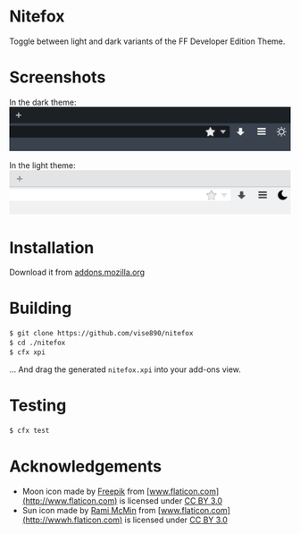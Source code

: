 # Nitefox

Toggle between light and dark variants of the FF Developer Edition Theme.


# Screenshots
In the dark theme:
![Dark Theme](./img/dark.png)

In the light theme:
![Light Theme](./img/light.png)


# Installation

Download it from
[addons.mozilla.org](https://addons.mozilla.org/en-US/firefox/addon/nitefox/)


# Building

```bash
$ git clone https://github.com/vise890/nitefox
$ cd ./nitefox
$ cfx xpi
```

... And drag the generated `nitefox.xpi` into your add-ons view.


# Testing

```bash
$ cfx test
```


# Acknowledgements

- Moon icon made by [Freepik](http://www.freepik.com) from
  [www.flaticon.com](http://www.flaticon.com) is licensed under [CC BY
  3.0](http://creativecommons.org/licenses/by/3.0/)
- Sun icon made by [Rami McMin](http://RamiMcM.in) from
  [www.flaticon.com](http://wwwh.flaticon.com) is licensed under [CC BY
  3.0](http://creativecommons.org/licenses/by/3.0/)
